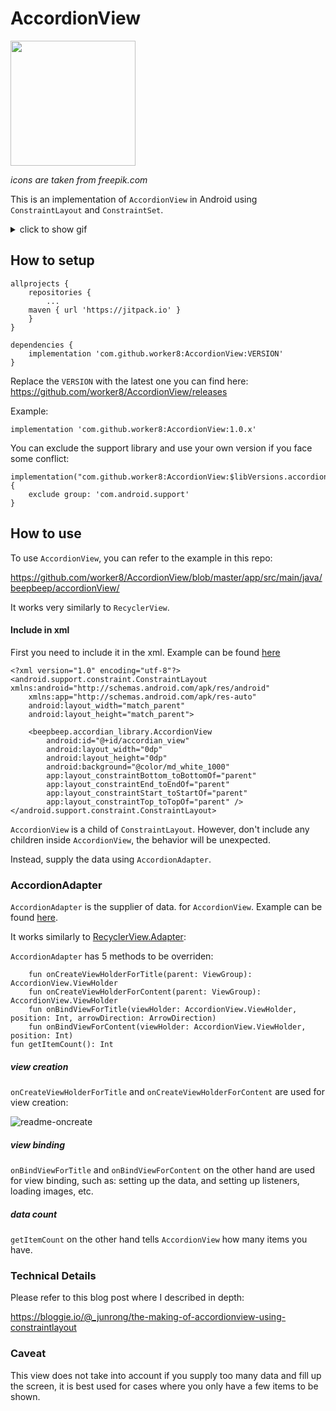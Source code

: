 # AccordionView

<img src="https://user-images.githubusercontent.com/1988156/44387037-52893500-a55f-11e8-999b-13533fc29b11.png" width="200px" />

_icons are taken from freepik.com_

This is an implementation of `AccordionView` in Android using `ConstraintLayout` and `ConstraintSet`.

<details>
<summary>
click to show gif
</summary>

![](https://user-images.githubusercontent.com/1988156/44016013-347c01e8-9f0e-11e8-9c43-dda199f57dc8.gif)
</details>



## How to setup

```
allprojects {
    repositories {
        ...
	maven { url 'https://jitpack.io' }
    }
}
```

```
dependencies {
    implementation 'com.github.worker8:AccordionView:VERSION'
}
```
Replace the `VERSION` with the latest one you can find here: https://github.com/worker8/AccordionView/releases

Example: 
```
implementation 'com.github.worker8:AccordionView:1.0.x'
```

You can exclude the support library and use your own version if you face some conflict:

```
implementation("com.github.worker8:AccordionView:$libVersions.accordionView") {
    exclude group: 'com.android.support'
}
```

## How to use
To use `AccordionView`, you can refer to the example in this repo:

https://github.com/worker8/AccordionView/blob/master/app/src/main/java/beepbeep/accordionView/

It works very similarly to `RecyclerView`. 

#### Include in xml
First you need to include it in the xml. Example can be found [here](https://github.com/worker8/AccordionView/blob/6878cf41dec69e092143f5a6a46f7140fc27ba43/app/src/main/res/layout/activity_random_fact.xml)

```
<?xml version="1.0" encoding="utf-8"?>
<android.support.constraint.ConstraintLayout xmlns:android="http://schemas.android.com/apk/res/android"
    xmlns:app="http://schemas.android.com/apk/res-auto"
    android:layout_width="match_parent"
    android:layout_height="match_parent">

    <beepbeep.accordian_library.AccordionView
        android:id="@+id/accordian_view"
        android:layout_width="0dp"
        android:layout_height="0dp"
        android:background="@color/md_white_1000"
        app:layout_constraintBottom_toBottomOf="parent"
        app:layout_constraintEnd_toEndOf="parent"
        app:layout_constraintStart_toStartOf="parent"
        app:layout_constraintTop_toTopOf="parent" />
</android.support.constraint.ConstraintLayout>
```

`AccordionView` is a child of `ConstraintLayout`. However, don't include any children inside `AccordionView`, the behavior will be unexpected.

Instead, supply the data using `AccordionAdapter`.


### AccordionAdapter
`AccordionAdapter` is the supplier of data. for `AccordionView`. Example can be found [here](https://github.com/worker8/AccordionView/blob/6878cf41dec69e092143f5a6a46f7140fc27ba43/app/src/main/java/beepbeep/accordionView/sample/RandomAdapter.kt).

It works similarly to [RecyclerView.Adapter](https://developer.android.com/reference/android/support/v7/widget/RecyclerView.Adapter):

`AccordionAdapter` has 5 methods to be overriden:

```
    fun onCreateViewHolderForTitle(parent: ViewGroup): AccordionView.ViewHolder
    fun onCreateViewHolderForContent(parent: ViewGroup): AccordionView.ViewHolder
    fun onBindViewForTitle(viewHolder: AccordionView.ViewHolder, position: Int, arrowDirection: ArrowDirection)
    fun onBindViewForContent(viewHolder: AccordionView.ViewHolder, position: Int)
fun getItemCount(): Int
```
##### view creation
`onCreateViewHolderForTitle` and `onCreateViewHolderForContent` are used for view creation:

![readme-oncreate](https://user-images.githubusercontent.com/1988156/44570711-b018be00-a7b9-11e8-9113-e32d0ed3f5cd.png)

##### view binding
`onBindViewForTitle` and `onBindViewForContent` on the other hand are used for view binding, such as: setting up the data, and setting up listeners, loading images, etc.

##### data count
`getItemCount` on the other hand tells `AccordionView` how many items you have.

### Technical Details
Please refer to this blog post where I described in depth:

https://bloggie.io/@_junrong/the-making-of-accordionview-using-constraintlayout

### Caveat
This view does not take into account if you supply too many data and fill up the screen, it is best used for cases where you only have a few items to be shown.
